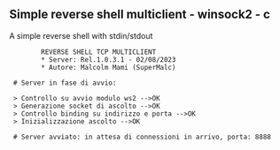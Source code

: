 ## Simple reverse shell multiclient - winsock2 - c
A simple reverse shell with stdin/stdout

```
        REVERSE SHELL TCP MULTICLIENT
        * Server: Rel.1.0.3.1 - 02/08/2023
        * Autore: Malcolm Mami (SuperMalc)

 # Server in fase di avvio:

 > Controllo su avvio modulo ws2 -->OK
 > Generazione socket di ascolto -->OK
 > Controllo binding su indirizzo e porta -->OK
 > Inizializzazione ascolto -->OK

 # Server avviato: in attesa di connessioni in arrivo, porta: 8888
```
